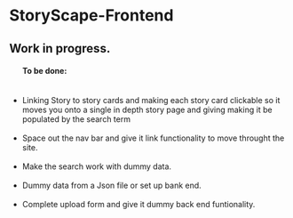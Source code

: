 # StoryScape-Frontend

<h2> Work in progress. </h2>

<ul>
  
  <h4>To be done: </h4>
<br>
<li>Linking Story to story cards and making each story card clickable so it moves you onto a single in depth story page and giving making it be populated by the search term </li>
<br>
<li> Space out the nav bar and give it link functionality to move throught the site. </li>
<br>
<li> Make the search work with dummy data. </li>
<br>
<li> Dummy data from a Json file or set up bank end. </li>
<br>
<li> Complete upload form and give it dummy back end funtionality. </li>
</ul>
